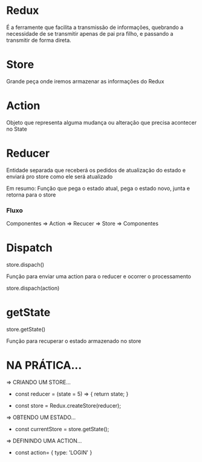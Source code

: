 # Redux
É a ferramente que facilita a transmissão de informações, quebrando a necessidade de se transmitir apenas de pai pra filho, e passando a transmitir de forma direta.

# Store
Grande peça onde iremos armazenar as informações do Redux

# Action
Objeto que representa alguma mudança ou alteração que precisa acontecer no State

# Reducer
Entidade separada que receberá os pedidos de atualização do estado e enviará pro store como ele será atualizado

Em resumo: Função que pega o estado atual, pega o estado novo, junta e retorna para o store

### Fluxo ###
Componentes => Action => Recucer => Store => Componentes

# Dispatch
store.dispach()

Função para enviar uma action para o reducer e ocorrer o processamento

store.dispach(action)

# getState
store.getState()

Função para recuperar o estado armazenado no store

# NA PRÁTICA...
=> CRIANDO UM STORE...
- const reducer = (state = 5) => {
  return state;
}

- const store = Redux.createStore(reducer);

=> OBTENDO UM ESTADO...
- const currentStore = store.getState();

=> DEFININDO UMA ACTION...
- const action= { type: 'LOGIN' }

